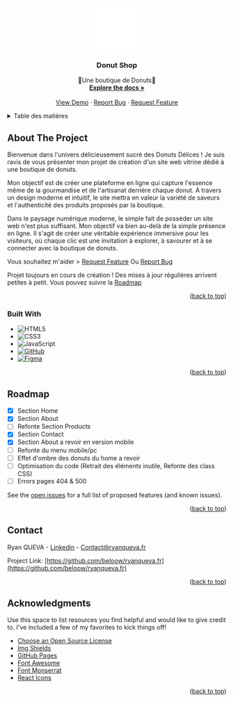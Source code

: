 <!-- Improved compatibility of back to top link: See: https://github.com/othneildrew/Best-README-Template/pull/73 -->
<a name="readme-top"></a>

<!-- PROJECT SHIELDS -->
<!--
*** I'm using markdown "reference style" links for readability.
*** Reference links are enclosed in brackets [ ] instead of parentheses ( ).
*** See the bottom of this document for the declaration of the reference variables
*** for contributors-url, forks-url, etc. This is an optional, concise syntax you may use.
*** https://www.markdownguide.org/basic-syntax/#reference-style-links
-->
<!-- [![Contributors][contributors-shield]][contributors-url]
[![Forks][forks-shield]][forks-url]
[![Stargazers][stars-shield]][stars-url]
[![Issues][issues-shield]][issues-url]
[![MIT License][license-shield]][license-url]
[![LinkedIn][linkedin-shield]][linkedin-url] -->


<!-- PROJECT LOGO -->
<br />
<div align="center">
  <a href="https://beloow.github.io/Design-Donuts-shop/">
    <img src="assets/img/branding/logo/logo-white.png" alt="Logo" width="100" height="100">
  </a>

  <h3 align="center">Donut Shop</h3>

  <p align="center">
    🍩Une boutique de Donuts🍩
    <br />
    <a href="https://github.com/beloow/Design-Donuts-shop/index.html"><strong>Explore the docs »</strong></a>
    <br />
    <br />
    <a target="_blank" href="https://beloow.github.io/Design-Donuts-shop/">View Demo</a>
    ·
    <a href="https://github.com/beloow/Design-Donuts-shop/issues">Report Bug</a>
    ·
    <a href="https://github.com/beloow/Design-Donuts-shop/issues">Request Feature</a>
  </p>
</div>

<!-- TABLE OF CONTENTS -->
<details>
  <summary>Table des matières</summary>
  <ol>
    <li>
      <a href="#about-the-project">About The Project</a>
      <ul>
        <li><a href="#built-with">Built With</a></li>
      </ul>
    </li>
    <li><a href="#roadmap">Roadmap</a></li>
    <li><a href="#contact">Contact</a></li>
    <li><a href="#acknowledgments">Acknowledgments</a></li>
  </ol>
</details>

<!-- ABOUT THE PROJECT -->
## About The Project

Bienvenue dans l'univers délicieusement sucré des Donuts Délices ! Je suis ravis de vous présenter mon projet de création d'un site web vitrine dédié à une boutique de donuts.

Mon objectif est de créer une plateforme en ligne qui capture l'essence même de la gourmandise et de l'artisanat derrière chaque donut. À travers un design moderne et intuitif, le site mettra en valeur la variété de saveurs et l'authenticité des produits proposés par la boutique.

Dans le paysage numérique moderne, le simple fait de posséder un site web n'est plus suffisant. Mon objectif va bien au-delà de la simple présence en ligne. Il s'agit de créer une véritable expérience immersive pour les visiteurs, où chaque clic est une invitation à explorer, à savourer et à se connecter avec la boutique de donuts.

Vous souhaitez m'aider > <a href="https://github.com/beloow/Design-Donuts-shop/issues">Request Feature</a> Ou <a href="https://github.com/beloow/Design-Donuts-shop/issues">Report Bug</a>

Projet toujours en cours de création ! Des mises à jour régulières arrivent petites à petit. Vous pouvez suivre la <a href="#roadmap">Roadmap</a>

<p align="right">(<a href="#readme-top">back to top</a>)</p>



### Built With

* ![HTML5][html5.com]
* ![CSS3][css3.com]
* ![JavaScript][javascript.com]
* [![GitHub][github.com]][github-url]
* [![Figma][figma.com]][figma-url]

<p align="right">(<a href="#readme-top">back to top</a>)</p>

<!-- ROADMAP -->
## Roadmap

- [x] Section Home
- [x] Section About
- [ ] Refonte Section Products
- [x] Section Contact
- [x] Section About a revoir en version mobile
- [ ] Refonte du menu mobile/pc
- [ ] Effet d'ombre des donuts du home a revoir
- [ ] Optimisation du code (Retrait des éléments inutile, Refonte des class CSS)
- [ ] Errors pages 404 & 500

See the [open issues](https://github.com/beloow/ryanqueva.fr/issues) for a full list of proposed features (and known issues).

<p align="right">(<a href="#readme-top">back to top</a>)</p>


<!-- CONTACT -->
## Contact

Ryan QUEVA - [Linkedin](https://www.linkedin.com/in/ryan-queva) - Contact@ryanqueva.fr

Project Link: [https://github.com/beloow/ryanqueva.fr](https://github.com/beloow/ryanqueva.fr)

<p align="right">(<a href="#readme-top">back to top</a>)</p>



<!-- ACKNOWLEDGMENTS -->
## Acknowledgments

Use this space to list resources you find helpful and would like to give credit to. I've included a few of my favorites to kick things off!

* [Choose an Open Source License](https://choosealicense.com)
* [Img Shields](https://shields.io)
* [GitHub Pages](https://pages.github.com)
* [Font Awesome](https://fontawesome.com)
* [Font Monserrat](https://fonts.google.com/specimen/Montserrat)
* [React Icons](https://react-icons.github.io/react-icons/search)

<p align="right">(<a href="#readme-top">back to top</a>)</p>



<!-- MARKDOWN LINKS & IMAGES -->
<!-- https://www.markdownguide.org/basic-syntax/#reference-style-links -->
[contributors-shield]: https://img.shields.io/github/contributors/othneildrew/Best-README-Template.svg?style=for-the-badge
[contributors-url]: https://github.com/beloow/ryanqueva.fr/contributors
[forks-shield]: https://img.shields.io/github/forks/othneildrew/Best-README-Template.svg?style=for-the-badge
[forks-url]: https://github.com/beloow/ryanqueva.fr/network/members
[stars-shield]: https://img.shields.io/github/stars/othneildrew/Best-README-Template.svg?style=for-the-badge
[stars-url]: https://github.com/othneildrew/Best-README-Template/stargazers
[issues-shield]: https://img.shields.io/github/issues/othneildrew/Best-README-Template.svg?style=for-the-badge
[issues-url]: https://github.com/othneildrew/Best-README-Template/issues
[license-shield]: https://img.shields.io/github/license/othneildrew/Best-README-Template.svg?style=for-the-badge
[license-url]: https://github.com/othneildrew/Best-README-Template/blob/master/LICENSE.txt
[linkedin-shield]: https://img.shields.io/badge/-LinkedIn-black.svg?style=for-the-badge&logo=linkedin&colorB=555
[linkedin-url]: https://www.linkedin.com/in/ryan-queva
[product-screenshot]: resources/img/icon.png
[Next.js]: https://img.shields.io/badge/next.js-000000?style=for-the-badge&logo=nextdotjs&logoColor=white
[Next-url]: https://nextjs.org/
[React.js]: https://img.shields.io/badge/React-20232A?style=for-the-badge&logo=react&logoColor=61DAFB
[React-url]: https://reactjs.org/
[Vue.js]: https://img.shields.io/badge/Vue.js-35495E?style=for-the-badge&logo=vuedotjs&logoColor=4FC08D
[Vue-url]: https://vuejs.org/
[Angular.io]: https://img.shields.io/badge/Angular-DD0031?style=for-the-badge&logo=angular&logoColor=white
[Angular-url]: https://angular.io/
[Svelte.dev]: https://img.shields.io/badge/Svelte-4A4A55?style=for-the-badge&logo=svelte&logoColor=FF3E00
[Svelte-url]: https://svelte.dev/
[Laravel.com]: https://img.shields.io/badge/Laravel-FF2D20?style=for-the-badge&logo=laravel&logoColor=white
[Laravel-url]: https://laravel.com
[Bootstrap.com]: https://img.shields.io/badge/Bootstrap-563D7C?style=for-the-badge&logo=bootstrap&logoColor=white
[Bootstrap-url]: https://getbootstrap.com
[JQuery.com]: https://img.shields.io/badge/jQuery-0769AD?style=for-the-badge&logo=jquery&logoColor=white
[JQuery-url]: https://jquery.com 
[figma.com]: https://img.shields.io/badge/figma-%23F24E1E.svg?style=for-the-badge&logo=figma&logoColor=white
[figma-url]: https://www.figma.com/
[github.com]: https://img.shields.io/badge/github-%23121011.svg?style=for-the-badge&logo=github&logoColor=white
[github-url]: https://www.github.com/
[html5.com]: https://img.shields.io/badge/html5-%23E34F26.svg?style=for-the-badge&logo=html5&logoColor=white
[css3.com]: https://img.shields.io/badge/css3-%231572B6.svg?style=for-the-badge&logo=css3&logoColor=white
[javascript.com]: https://img.shields.io/badge/javascript-%23323330.svg?style=for-the-badge&logo=javascript&logoColor=%23F7DF1E
